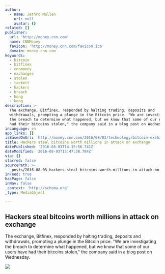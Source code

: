 ```yaml
---
author:
  - name: Jethro Mullen
    url: null
    avatar: {}
related: []
publisher:
  url: 'http://money.cnn.com'
  name: CNNMoney
  favicon: 'http://money.cnn.com/favicon.ico'
  domain: money.cnn.com
keywords:
  - bitcoin
  - bitfinex
  - cnnmoney
  - exchanges
  - stolen
  - tackett
  - hackers
  - breach
  - hong
  - kong
description: >-
  The exchange, Bitfinex, responded by halting trading, deposits and
  withdrawals, prompting a plunge in the Bitcoin price. "We are investigating
  the breach to determine what happened, but we know that some of our users have
  had their bitcoins stolen," the company said in a blog post on Wednesday.
inLanguage: en
app_links: []
isBasedOnUrl: 'http://money.cnn.com/2016/08/03/technology/bitcoin-exchange-bitfinex-hacked/'
title: Hackers steal bitcoins worth millions in attack on exchange
datePublished: '2016-08-03T14:15:56.741Z'
dateModified: '2016-08-03T13:47:38.784Z'
via: {}
starred: false
sourcePath: >-
  _posts/2016-08-03-hackers-steal-bitcoins-worth-millions-in-attack-on-exchange.md
inFeed: true
hasPage: false
inNav: false
_context: 'http://schema.org'
_type: MediaObject

---
```

<article style=""><h1>Hackers steal bitcoins worth millions in attack on exchange</h1><p>The exchange, Bitfinex, responded by halting trading, deposits and withdrawals, prompting a plunge in the Bitcoin price. "We are investigating the breach to determine what happened, but we know that some of our users have had their bitcoins stolen," the company said in a blog post on Wednesday.</p><img src="http://i2.cdn.turner.com/money/dam/assets/141109141631-24-hours-on-bitcoin-1024x576.jpg" /></article>